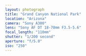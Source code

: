 ```yaml
---
layout: photograph
title: "Grand Canyon National Park"
location: "Arizona"
camera: "Sony A300"
lens: "Sony AF DT 18-70mm F3.5-5.6"
focal_length: "110mm"
shutter: "1/200 second"
aperture: "f/5.0"
iso: "250"
---
```

